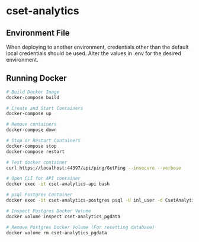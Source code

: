 # cset-analytics

## Environment File

When deploying to another environment, credentials other than the default local credentials should be used. Alter the values in .env for the desired environment.

## Running Docker

```bash
# Build Docker Image
docker-compose build

# Create and Start Containers
docker-compose up

# Remove containers
docker-compose down

# Stop or Restart Containers
docker-compose stop
docker-compose restart

# Test docker container
curl https://localhost:44397/api/ping/GetPing --insecure --verbose

# Open CLI for API container
docker exec -it cset-analytics-api bash

# psql Postgres Container
docker exec -it cset-analytics-postgres psql -U inl_user -d CsetAnalytics

# Inspect Postgres Docker Volume
docker volume inspect cset-analytics_pgdata

# Remove Postgres Docker Volume (For resetting database)
docker volume rm cset-analytics_pgdata
```
